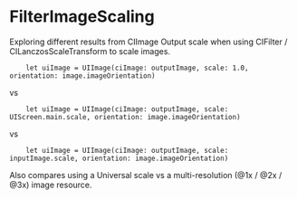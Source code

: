 # FilterImageScaling

Exploring different results from CIImage Output scale when using CIFilter / CILanczosScaleTransform to scale images.

		let uiImage = UIImage(ciImage: outputImage, scale: 1.0, orientation: image.imageOrientation)

vs

		let uiImage = UIImage(ciImage: outputImage, scale: UIScreen.main.scale, orientation: image.imageOrientation)

vs

		let uiImage = UIImage(ciImage: outputImage, scale: inputImage.scale, orientation: image.imageOrientation)

Also compares using a Universal scale vs a multi-resolution (@1x / @2x / @3x) image resource.
